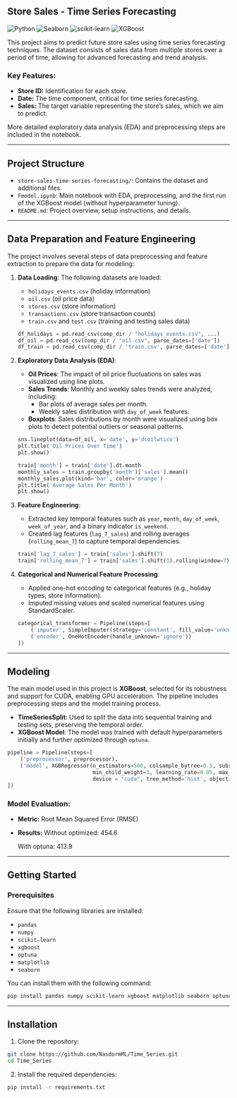 ## Store Sales - Time Series Forecasting

![Python](https://img.shields.io/badge/Python-3.11+-brightgreen)
![Seaborn](https://img.shields.io/badge/Seaborn-v0.13.2-blue)
![scikit-learn](https://img.shields.io/badge/scikit--learn-v1.5.1-yellow)
![XGBoost](https://img.shields.io/badge/XGBoost-v2.1.0-red)

This project aims to predict future store sales using time series forecasting techniques. The dataset consists of sales data from multiple stores over a period of time, allowing for advanced forecasting and trend analysis.

### Key Features:
- **Store ID:** Identification for each store.
- **Date:** The time component, critical for time series forecasting.
- **Sales:** The target variable representing the store’s sales, which we aim to predict.
  
More detailed exploratory data analysis (EDA) and preprocessing steps are included in the notebook.

---

## Project Structure

- `store-sales-time-series-forecasting/`: Contains the dataset and additional files.
- `Fmodel.ipynb`: Main notebook with EDA, preprocessing, and the first run of the XGBoost model (without hyperparameter tuning).
- `README.md`: Project overview, setup instructions, and details.

---

## Data Preparation and Feature Engineering

The project involves several steps of data preprocessing and feature extraction to prepare the data for modeling:

1. **Data Loading**: The following datasets are loaded:
   - `holidays_events.csv` (holiday information)
   - `oil.csv` (oil price data)
   - `stores.csv` (store information)
   - `transactions.csv` (store transaction counts)
   - `train.csv` and `test.csv` (training and testing sales data)

   ```python
   df_holidays = pd.read_csv(comp_dir / "holidays_events.csv", ...)
   df_oil = pd.read_csv(comp_dir / "oil.csv", parse_dates=['date'])
   df_train = pd.read_csv(comp_dir / 'train.csv', parse_dates=['date'])
   ```

2. **Exploratory Data Analysis (EDA)**:
   - **Oil Prices**: The impact of oil price fluctuations on sales was visualized using line plots.
   - **Sales Trends**: Monthly and weekly sales trends were analyzed, including:
     - Bar plots of average sales per month.
     - Weekly sales distribution with `day_of_week` features.
   - **Boxplots**: Sales distributions by month were visualized using box plots to detect potential outliers or seasonal patterns.

   ```python
   sns.lineplot(data=df_oil, x='date', y='dcoilwtico')
   plt.title('Oil Prices Over Time')
   plt.show()

   train['month'] = train['date'].dt.month
   monthly_sales = train.groupby('month')['sales'].mean()
   monthly_sales.plot(kind='bar', color='orange')
   plt.title('Average Sales Per Month')
   plt.show()
   ```

3. **Feature Engineering**:
   - Extracted key temporal features such as `year`, `month`, `day_of_week`, `week_of_year`, and a binary indicator `is_weekend`.
   - Created lag features (`lag_7_sales`) and rolling averages (`rolling_mean_7`) to capture temporal dependencies.

   ```python
   train['lag_7_sales'] = train['sales'].shift(7)
   train['rolling_mean_7'] = train['sales'].shift(1).rolling(window=7).mean()
   ```

4. **Categorical and Numerical Feature Processing**:
   - Applied one-hot encoding to categorical features (e.g., holiday types, store information).
   - Imputed missing values and scaled numerical features using StandardScaler.

   ```python
   categorical_transformer = Pipeline(steps=[
       ('imputer', SimpleImputer(strategy='constant', fill_value='unknown')),
       ('encoder', OneHotEncoder(handle_unknown='ignore'))
   ])
   ```

---

## Modeling

The main model used in this project is **XGBoost**, selected for its robustness and support for CUDA, enabling GPU acceleration. The pipeline includes preprocessing steps and the model training process.

- **TimeSeriesSplit**: Used to split the data into sequential training and testing sets, preserving the temporal order.
- **XGBoost Model**: The model was trained with default hyperparameters initially and further optimized through `optuna`.

```python
pipeline = Pipeline(steps=[
    ('preprocessor', preprocessor),
    ('model', XGBRegressor(n_estimators=500, colsample_bytree=0.5, subsample=0.7, 
                           min_child_weight=3, learning_rate=0.05, max_depth=6, reg_lambda=0.5, reg_alpha=0.5,
                           device = "cuda", tree_method='hist', objective='reg:squarederror', random_state=42,))
])
```

### Model Evaluation:
- **Metric:** Root Mean Squared Error (RMSE)
- **Results:**
  Without optimized: 454.6

  With optuna: 413.9

---

## Getting Started

### Prerequisites

Ensure that the following libraries are installed:
- `pandas`
- `numpy`
- `scikit-learn`
- `xgboost`
- `optuna`
- `matplotlib`
- `seaborn`

You can install them with the following command:
```bash
pip install pandas numpy scikit-learn xgboost matplotlib seaborn optuna
```

---

## Installation

1. Clone the repository:
```bash
git clone https://github.com/NasdormML/Time_Series.git
cd Time_Series
```

2. Install the required dependencies:
```bash
pip install -r requirements.txt
```
